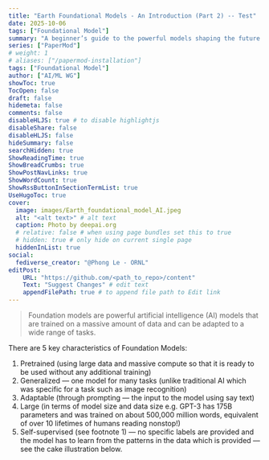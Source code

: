 ```yaml
---
title: "Earth Foundational Models - An Introduction (Part 2) -- Test"
date: 2025-10-06
tags: ["Foundational Model"]
summary: "A beginner’s guide to the powerful models shaping the future of Earth science"
series: ["PaperMod"]
# weight: 1
# aliases: ["/papermod-installation"]
tags: ["Foundational Model"]
author: ["AI/ML WG"]
showToc: true
TocOpen: false
draft: false
hidemeta: false
comments: false
disableHLJS: true # to disable highlightjs
disableShare: false
disableHLJS: false
hideSummary: false
searchHidden: true
ShowReadingTime: true
ShowBreadCrumbs: true
ShowPostNavLinks: true
ShowWordCount: true
ShowRssButtonInSectionTermList: true
UseHugoToc: true
cover:
  image: images/Earth_foundational_model_AI.jpeg
  alt: "<alt text>" # alt text
  caption: Photo by deepai.org
  # relative: false # when using page bundles set this to true
  # hidden: true # only hide on current single page
  hiddenInList: true
social:
  fediverse_creator: "@Phong Le - ORNL"
editPost:
    URL: "https://github.com/<path_to_repo>/content"
    Text: "Suggest Changes" # edit text
    appendFilePath: true # to append file path to Edit link
---
```


> Foundation models are powerful artificial intelligence (AI) models that are trained on a massive amount of data and can be adapted to a wide range of tasks.

There are 5 key characteristics of Foundation Models:

1. Pretrained (using large data and massive compute so that it is ready to be used without any additional training)
2. Generalized — one model for many tasks (unlike traditional AI which was specific for a task such as image recognition)
3. Adaptable (through prompting — the input to the model using say text)
4. Large (in terms of model size and data size e.g. GPT-3 has 175B parameters and was trained on about 500,000 million words, equivalent of over 10 lifetimes of humans reading nonstop!)
5. Self-supervised (see footnote 1) — no specific labels are provided and the model has to learn from the patterns in the data which is provided — see the cake illustration below.
